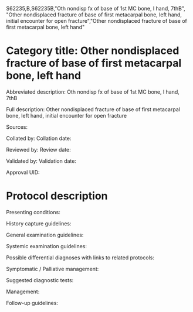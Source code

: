 S62235,B,S62235B,"Oth nondisp fx of base of 1st MC bone, l hand, 7thB", "Other nondisplaced fracture of base of first metacarpal bone, left hand, initial encounter for open fracture","Other nondisplaced fracture of base of first metacarpal bone, left hand"
# Category title: Other nondisplaced fracture of base of first metacarpal bone, left hand

Abbreviated description: Oth nondisp fx of base of 1st MC bone, l hand, 7thB

Full description: Other nondisplaced fracture of base of first metacarpal bone, left hand, initial encounter for open fracture

Sources:

Collated by:
Collation date:

Reviewed by:
Review date:

Validated by:
Validation date:

Approval UID:

# Protocol description

Presenting conditions:

History capture guidelines:

General examination guidelines:

Systemic examination guidelines:

Possible differential diagnoses with links to related protocols:

Symptomatic / Palliative management:

Suggested diagnostic tests:

Management:

Follow-up guidelines:
